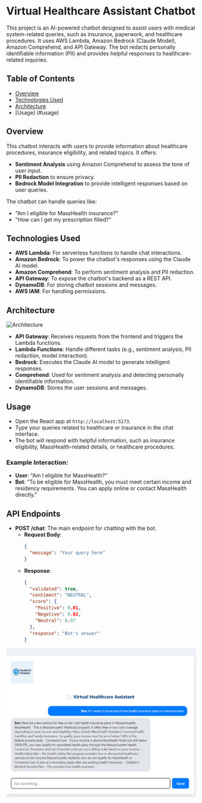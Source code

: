 # Virtual Healthcare Assistant Chatbot

This project is an AI-powered chatbot designed to assist users with medical system-related queries, such as insurance, paperwork, and healthcare procedures. It uses AWS Lambda, Amazon Bedrock (Claude Model), Amazon Comprehend, and API Gateway. The bot redacts personally identifiable information (PII) and provides helpful responses to healthcare-related inquiries.

## Table of Contents

- [Overview](#overview)
- [Technologies Used](#technologies-used)
- [Architecture](#architecture)
- [Usage] (#usage)
   

## Overview

This chatbot interacts with users to provide information about healthcare procedures, insurance eligibility, and related topics. It offers:
- **Sentiment Analysis** using Amazon Comprehend to assess the tone of user input.
- **PII Redaction** to ensure privacy.
- **Bedrock Model Integration** to provide intelligent responses based on user queries.

The chatbot can handle queries like:
- "Am I eligible for MassHealth insurance?"
- "How can I get my prescription filled?"

## Technologies Used

- **AWS Lambda**: For serverless functions to handle chat interactions.
- **Amazon Bedrock**: To power the chatbot's responses using the Claude AI model.
- **Amazon Comprehend**: To perform sentiment analysis and PII redaction.
- **API Gateway**: To expose the chatbot's backend as a REST API.
- **DynamoDB**: For storing chatbot sessions and messages.
- **AWS IAM**: For handling permissions.

## Architecture

![Architecture](./assets/architecture-diagram.png)

- **API Gateway**: Receives requests from the frontend and triggers the Lambda functions.
- **Lambda Functions**: Handle different tasks (e.g., sentiment analysis, PII redaction, model interaction).
- **Bedrock**: Executes the Claude AI model to generate intelligent responses.
- **Comprehend**: Used for sentiment analysis and detecting personally identifiable information.
- **DynamoDB**: Stores the user sessions and messages.


## Usage

- Open the React app at `http://localhost:5173`.
- Type your queries related to healthcare or insurance in the chat interface.
- The bot will respond with helpful information, such as insurance eligibility, MassHealth-related details, or healthcare procedures.

### Example Interaction:
- **User**: "Am I eligible for MassHealth?"
- **Bot**: "To be eligible for MassHealth, you must meet certain income and residency requirements. You can apply online or contact MassHealth directly."

## API Endpoints

- **POST /chat**: The main endpoint for chatting with the bot.
    - **Request Body**:
      ```json
      {
        "message": "Your query here"
      }
      ```
    - **Response**:
      ```json
      {
        "validated": true,
        "sentiment": "NEUTRAL",
        "score": {
          "Positive": 0.01,
          "Negative": 0.02,
          "Neutral": 0.97
        },
        "response": "Bot's answer"
      }
      ```
![Bot](https://github.com/jothsnapraveena/Health_AIBot/blob/master/Screenshot%202025-03-28%20014517.png)

